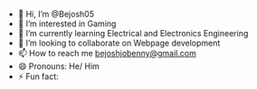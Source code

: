 - 👋 Hi, I’m @Bejosh05
- 👀 I’m interested in Gaming 
- 🌱 I’m currently learning Electrical and Electronics Engineering 
- 💞️ I’m looking to collaborate on Webpage development 
- 📫 How to reach me bejoshjobenny@gmail.com
- 😄 Pronouns: He/ Him
- ⚡ Fun fact: 

<!---
Bejosh05/Bejosh05 is a ✨ special ✨ repository because its `README.md` (this file) appears on your GitHub profile.
You can click the Preview link to take a look at your changes.
--->
